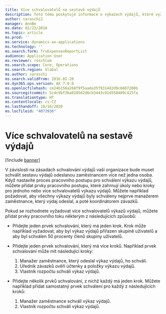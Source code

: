 ```yaml
---
title: Více schvalovatelů na sestavě výdajů
description: Toto téma poskytuje informace o výkazech výdajů, které vyžadují schválení více osobami.
author: saraschi2
manager: AnnBe
ms.date: 02/23/2018
ms.topic: article
ms.prod: ''
ms.service: dynamics-ax-applications
ms.technology: ''
ms.search.form: TrvExpensesReportList
audience: Application User
ms.reviewer: roschlom
ms.search.scope: Core, Operations
ms.search.region: Global
ms.author: saraschi
ms.search.validFrom: 2016-02-28
ms.dyn365.ops.version: AX 7.0.0
ms.openlocfilehash: ce24b156a268f9f5aada35f9314d2d9c6607200b
ms.sourcegitcommit: 5c4c9bf3ba018562d6cb3443c01d550489c415fa
ms.translationtype: HT
ms.contentlocale: cs-CZ
ms.lasthandoff: 10/16/2020
ms.locfileid: "4073936"
---
```

# <a name="multiple-approvers-on-an-expense-report"></a>Více schvalovatelů na sestavě výdajů

[!include [banner](../includes/banner.md)]

V závislosti na zásadách schvalování výdajů vaší organizace bude muset schválit sestavu výdajů odeslanou zaměstnancem více než jedna osoba. Když nastavíte proces pracovního postupu pro schválení výkazu výdajů, můžete přidat prvky pracovního postupu, které zahrnují úkoly nebo kroky pro jednoho nebo více schvalovatelů výkazu výdajů. Můžete například požadovat, aby všechny výkazy výdajů byly schváleny nejprve manažerem zaměstnance, který výdaj odeslal, a poté koordinátorem závazků.

Pokud se rozhodnete vyžadovat více schvalovatelů výkazů výdajů, můžete přidat prvky pracovního toku některým z následujících způsobů:

- Přidejte jeden prvek schvalování, který má jeden krok. Krok může například vyžadovat, aby byl výkaz výdajů přiřazen skupině uživatelů a aby byl schválen 50 procenty členů skupiny uživatelů.
- Přidejte jeden prvek schvalování, který má více kroků. Například prvek schvalování může mít následující kroky:

    1. Manažer zaměstnance, který odeslal výkaz výdajů, ho schválí.
    2. Úředník závazků ověří účtenky a položky výkazu výdajů.
    3. Vlastník rozpočtu schválí výkaz výdajů.

- Přidejte několik prvků schvalování, z nichž každý má jeden krok. Můžete například přidat samostatný prvek schválení pro každý z následujících kroků:

    1. Manažer zaměstnance schválí výkaz výdajů.
    2. Vlastník rozpočtu schválí výkaz výdajů.
